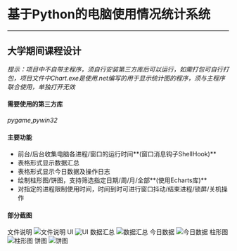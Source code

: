 # 基于Python的电脑使用情况统计系统
___
## 大学期间课程设计
*提示：项目中不自带主程序，须自行安装第三方库后可以运行，如需打包可自行打包，项目文件中Chart.exe是使用.net编写的用于显示统计图的程序，须与主程序联合使用，单独打开无效*

#### 需要使用的第三方库
*pygame,pywin32*

#### 主要功能
+ 前台/后台收集电脑各进程/窗口的运行时间**(窗口消息钩子ShellHook)**
+ 表格形式显示数据汇总
+ 表格形式显示今日数据及操作日志
+ 绘制柱形图/饼图，支持筛选指定日期/周/月/全部**(使用Echarts库)**
+ 对指定的进程限制使用时间，时间到时可进行窗口抖动/结束进程/锁屏/关机操作

#### 部分截图
文件说明
![文件说明](https://www.starlwr.com/Images/ComputerUseLog/1.png)
UI
![UI](https://www.starlwr.com/Images/ComputerUseLog/2.png)
数据汇总
![数据汇总](https://www.starlwr.com/Images/ComputerUseLog/3.png)
今日数据
![今日数据](https://www.starlwr.com/Images/ComputerUseLog/4.png)
柱形图
![柱形图](https://www.starlwr.com/Images/ComputerUseLog/5.png)
饼图
![饼图](https://www.starlwr.com/Images/ComputerUseLog/6.png)